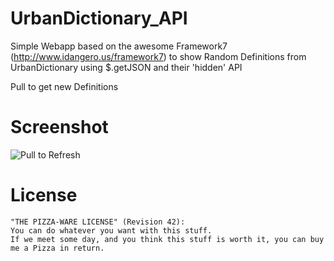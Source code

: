 UrbanDictionary_API
===================

Simple Webapp based on the awesome Framework7 (http://www.idangero.us/framework7) to show Random Definitions from UrbanDictionary using $.getJSON and their 'hidden' API

Pull to get new Definitions


Screenshot
===================
![Pull to Refresh](https://dl.dropboxusercontent.com/u/31870855/Forum/UrbanDicAPI2.png)

License
=======
    "THE PIZZA-WARE LICENSE" (Revision 42):
    You can do whatever you want with this stuff. 
    If we meet some day, and you think this stuff is worth it, you can buy me a Pizza in return.
